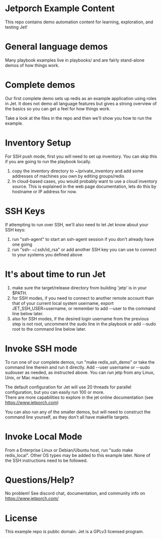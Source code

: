 Jetporch Example Content
========================

This repo contains demo automation content for learning, exploration, and testing Jet!

General language demos
======================

Many playbook examples live in playbooks/ and are fairly stand-alone demos of how things work.

Complete demos
==============

Our first complete demo sets up redis as an example application using roles in Jet.  It does not
demo all language features but gives a strong overview of the basics so you can
get a feel for how things work.

Take a look at the files in the repo and then we'll show you how to run the example.

Inventory Setup
===============

For SSH push mode, first you will need to set up inventory. You can skip this if you are going to run the
playbook locally.

1. copy the inventory directory to ~/private_inventory and add some addresses of machines you own by editing groups/redis
2. In cloud-based cases, you would probably want to use a cloud inventory source.  This is explained in the web page
documentation, lets do this by hostname or IP address for now.

SSH Keys
========

If attempting to run over SSH, we'll also need to let Jet know about your SSH keys:

1. run "ssh-agent" to start an ssh-agent session if you don't already have one going
2. run "ssh- ~/.ssh/id_rsa" or add another SSH key you can use to connect to your systems you defined above

It's about time to run Jet
==========================

1. make sure the target/release directory from building 'jetp' is in your $PATH.  
2. for SSH modes, if you need to connect to another remote account than that of your current local system username, export JET_SSH_USER=username, or remember to add --user to the command line below later.
3. also for SSH modes, if the desired login username from the previous step is not root, uncomment the sudo line in the playbook or add --sudo root to the command line below later.

Invoke SSH mode
===============

To run one of our complete demos, run "make redis_ssh_demo" or take the command line therein and run it directly.  Add --user username or --sudo sudouser as needed, as instructed above.
You can run jetp from any Linux, Unix, or Mac machine.

The default configuration for Jet will use 20 threads for parallel configuration, but you can easily run 100 or more.  
There are more capabilities to explore in the jet online documentation (see https://www.jetporch.com)

You can also run any of the smaller demos, but will need to construct the command line yourself, as they don't all have makefile targets.

Invoke Local Mode
=================

From a Enterprise Linux or Debian/Ubuntu host, run "sudo make redis_local".  Other OS types may be added to this example later.
None of the SSH instructions need to be followed.
   
Questions/Help?
===============

No problem! See discord chat, documentation, and community info on https://www.jetporch.com/

License
=======

This example repo is public domain.  Jet is a GPLv3 licensed program.

